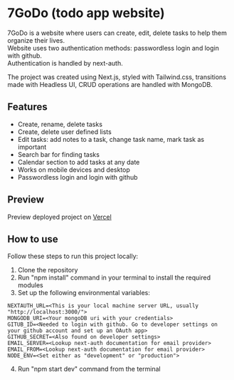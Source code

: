 # 7GoDo (todo app website)

7GoDo is a website where users can create, edit, delete tasks to help them organize their lives.  
Website uses two authentication methods: passwordless login and login with github.  
Authentication is handled by next-auth.  

The project was created using Next.js, styled with Tailwind.css, transitions made with Headless UI, CRUD operations are handled with MongoDB.

## Features  

- Create, rename, delete tasks
- Create, delete user defined lists
- Edit tasks: add notes to a task, change task name, mark task as important
- Search bar for finding tasks
- Calendar section to add tasks at any date
- Works on mobile devices and desktop
- Passwordless login and login with github

## Preview

Preview deployed project on [Vercel](https://7godo.vercel.app/)

## How to use

Follow these steps to run this project locally:  

1. Clone the repository
2. Run "npm install" command in your terminal to install the required modules
3. Set up the following environmental variables:  
```
NEXTAUTH_URL=<This is your local machine server URL, usually "http://localhost:3000/">
MONGODB_URI=<Your mongoDB uri with your credentials>
GITUB_ID=<Needed to login with github. Go to developer settings on your github account and set up an OAuth app>
GITHUB_SECRET=<Also found on developer settings>
EMAIL_SERVER=<Lookup next-auth documentation for email provider>
EMAIL_FROM=<Lookup next-auth documentation for email provider>
NODE_ENV=<Set either as "development" or "production">
```
4. Run "npm start dev" command from the terminal
